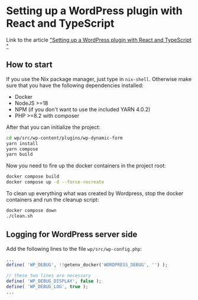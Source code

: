 # Setting up a WordPress plugin with React and TypeScript

Link to the article ["Setting up a WordPress plugin with React and TypeScript
"](https://serhii.io/posts/setting-up-a-wordpress-plugin-with-react-and-typescript)


## How to start

If you use the Nix package manager, just type in `nix-shell`. Otherwise make sure that you have the following dependencies installed:
- Docker
- NodeJS >=18
- NPM (if you don't want to use the included YARN 4.0.2)
- PHP >=8.2 with composer

After that you can initialize the project:

```bash
cd wp/src/wp-content/plugins/wp-dynamic-form
yarn install
yarn compose
yarn build
```

Now you need to fire up the docker containers in the project root:

```bash
docker compose build
docker compose up -d --force-recreate
```

To clean up everything what was created by Wordpress, stop the docker containers and run the cleanup script:

```bash
docker compose down
./clean.sh
```

## Logging for WordPress server side

Add the following lines to the file `wp/src/wp-config.php`:

```PHP
...
define( 'WP_DEBUG', !!getenv_docker('WORDPRESS_DEBUG', '') );

// these two lines are necessary
define( 'WP_DEBUG_DISPLAY', false );
define( 'WP_DEBUG_LOG', true );
...
```